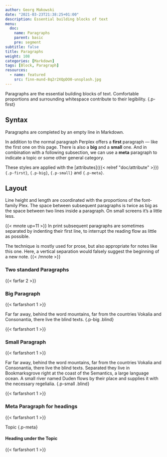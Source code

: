 ```yaml
---
author: Georg Makowski
date: "2021-03-23T21:38:25+01:00"
description: Essential building blocks of text
menu:
  doc:
    name: Paragraphs
    parent: basic
    pre: segment
subtitle: false
title: Paragraphs
weight: 108
categories: [Markdown]
tags: [Block, Paragraph]
resources:
  - name: featured
    src: finn-mund-8q2r2XQpDO0-unsplash.jpg
---
```


Paragraphs are the essential building blocks of text. Comfortable proportions and surrounding whitespace contribute to their legibility.
{.p-first} <!--more-->

## Syntax

Paragraphs are completed by an empty line in Markdown.

In addition to the normal paragraph Perplex offers a **first** paragraph — like the first one on this page. There is also a **big** and a **small** one. And in combination with a following subsection, we can use a **meta** paragraph to indicate a topic or some other general category.

These styles are applied with the [attributes]({{< relref "doc/attribute" >}}) `{.p-first}`, `{.p-big}`, `{.p-small}` and `{.p-meta}`.

## Layout

Line height and length are coordinated with the proportions of the font-family Plex. The space between subsequent paragraphs is twice as big as the space between two lines inside a paragraph. On small screens it’s a little less.

{{< mnote up=11 >}}
In print subsequent paragraphs are sometimes separated by indenting their first line, to interrupt the reading flow as little as possible.

The technique is mostly used for prose, but also appropriate for notes like this one. Here, a vertical separation would falsely suggest the beginning of a new note.
{{< /mnote >}}

### Two standard Paragraphs

{{< farfar 2 >}}

### Big Paragraph

{{< farfarshort 1 >}}

Far far away, behind the word mountains, far from the countries Vokalia and Consonantia, there live the blind texts.
{.p-big .blind}

{{< farfarshort 1 >}}

### Small Paragraph

{{< farfarshort 1 >}}

Far far away, behind the word mountains, far from the countries Vokalia and Consonantia, there live the blind texts. Separated they live in Bookmarksgrove right at the coast of the Semantics, a large language ocean. A small river named Duden flows by their place and supplies it with the necessary regelialia.
{.p-small .blind}

{{< farfarshort 1 >}}

### Meta Paragraph for headings

{{< farfarshort 1 >}}

Topic
{.p-meta}

#### Heading under the Topic

{{< farfarshort 1 >}}